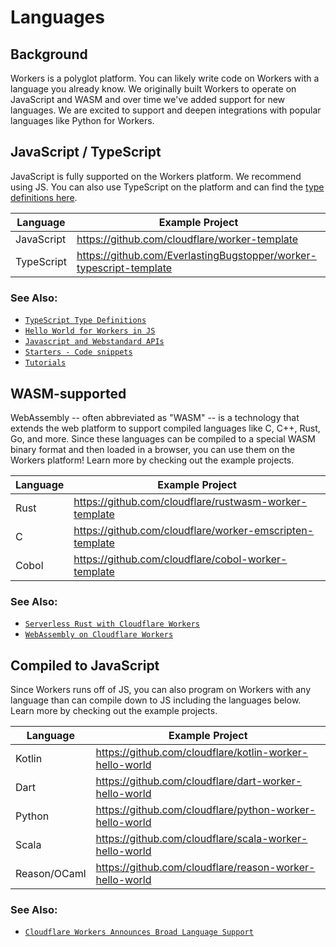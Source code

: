 
# Languages

## Background

Workers is a polyglot platform. You can likely write code on Workers with a language you already know. We originally built Workers to operate on JavaScript and WASM and over time we've added support for new languages. We are excited to support and deepen integrations with popular languages like Python for Workers.

## JavaScript / TypeScript

JavaScript is fully supported on the Workers platform. We recommend using JS. You can also use TypeScript on the platform and can find the [type definitions here](https://github.com/cloudflare/workers-types).

<TableWrap>

| Language     | Example Project | 
|--------------|--------|
| JavaScript   |   https://github.com/cloudflare/worker-template |
| TypeScript   |   https://github.com/EverlastingBugstopper/worker-typescript-template     |

</TableWrap>

### See Also:
- [`TypeScript Type Definitions`](https://github.com/cloudflare/workers-types)
- [`Hello World for Workers in JS`](https://github.com/cloudflare/worker-template)
- [`Javascript and Webstandard APIs`](/reference/runtime-apis/web-standards)
- [`Starters - Code snippets`](/starters)
- [`Tutorials`](/tutorials)

## WASM-supported

WebAssembly -- often abbreviated as "WASM" -- is a technology that extends the web platform to support compiled languages like C, C++, Rust, Go, and more. Since these languages can be compiled to a special WASM binary format and then loaded in a browser, you can use them on the Workers platform!  Learn more by checking out the example projects.

<TableWrap>

| Language     | Example Project |
|--------------|--------|
| Rust         | https://github.com/cloudflare/rustwasm-worker-template   |
| C            | https://github.com/cloudflare/worker-emscripten-template   |
| Cobol        | https://github.com/cloudflare/cobol-worker-template   |

</TableWrap>

### See Also:
- [`Serverless Rust with Cloudflare Workers`](https://blog.cloudflare.com/cloudflare-workers-as-a-serverless-rust-platform/)
- [`WebAssembly on Cloudflare Workers`](https://blog.cloudflare.com/webassembly-on-cloudflare-workers/)

## Compiled to JavaScript

Since Workers runs off of JS, you can also program on Workers with any language than can compile down to JS including the languages below. Learn more by checking out the example projects.

<TableWrap>

| Language     | Example Project | 
|--------------|--------|
| Kotlin       |    https://github.com/cloudflare/kotlin-worker-hello-world    |
| Dart         |    https://github.com/cloudflare/dart-worker-hello-world    |
| Python       |    https://github.com/cloudflare/python-worker-hello-world    |
| Scala        |     https://github.com/cloudflare/scala-worker-hello-world   |
| Reason/OCaml |    https://github.com/cloudflare/reason-worker-hello-world    |

</TableWrap>

### See Also:
- [`Cloudflare Workers Announces Broad Language Support`](https://blog.cloudflare.com/cloudflare-workers-announces-broad-language-support/)